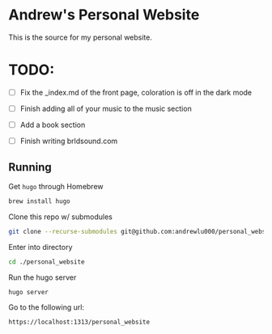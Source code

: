# Andrew's Personal Website
This is the source for my personal website.

# TODO:
- [ ] Fix the \_index.md of the front page, coloration is off in the dark mode
- [ ] Finish adding all of your music to the music section
- [ ] Add a book section
- [ ] Finish writing brldsound.com


## Running
Get `hugo` through Homebrew
```bash
brew install hugo
```
Clone this repo w/ submodules
```bash
git clone --recurse-submodules git@github.com:andrewlu000/personal_website.git
```
Enter into directory
```bash
cd ./personal_website
```
Run the hugo server
```bash
hugo server
```
Go to the following url:
```
https://localhost:1313/personal_website
```
